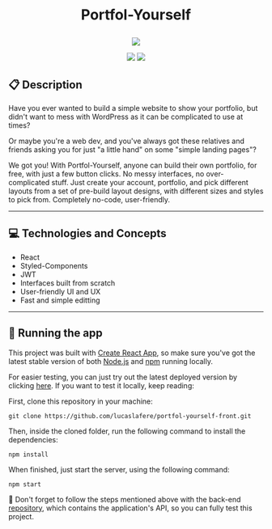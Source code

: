 # <p align = "center"> Portfol-Yourself </p>

<p align="center">
   <img src="https://user-images.githubusercontent.com/72531277/178094665-f46c6a55-c821-42a0-bb9c-d5dd5f2d69fa.png"/>
</p>

<p align = "center">
   <img src="https://img.shields.io/badge/author-lucaslafere-4dae71?style=flat-square" />
   <img src="https://img.shields.io/github/languages/count/lucaslafere/portfol-yourself-front?color=4dae71&style=flat-square" />
</p>


##  :clipboard: Description

Have you ever wanted to build a simple website to show your portfolio, but didn't want to mess with WordPress as it can be complicated to use at times?

Or maybe you're a web dev, and you've always got these relatives and friends asking you for just "a little hand" on some "simple landing pages"? 

We got you! With Portfol-Yourself, anyone can build their own portfolio, for free, with just a few button clicks. No messy interfaces, no over-complicated stuff. Just create your account, portfolio, and pick different layouts from a set of pre-build layout designs, with different sizes and styles to pick from. Completely no-code, user-friendly.

***

## :computer:	 Technologies and Concepts

- React
- Styled-Components
- JWT
- Interfaces built from scratch
- User-friendly UI and UX
- Fast and simple editting

***

## 🏁 Running the app

This project was built with [Create React App](https://github.com/facebook/create-react-app), so make sure you've got the latest stable version of both [Node.js](https://nodejs.org/en/download/) and [npm](https://www.npmjs.com/) running locally.

For easier testing, you can just try out the latest deployed version by clicking [here](https://portfol-yourself-front.vercel.app). If you want to test it locally, keep reading:

First, clone this repository in your machine: 

```
git clone https://github.com/lucaslafere/portfol-yourself-front.git
```

Then, inside the cloned folder, run the following command to install the dependencies:

```
npm install
```

When finished, just start the server, using the following command:
```
npm start
```

:stop_sign: Don't forget to follow the steps mentioned above with the back-end [repository](https://github.com/lucaslafere/portfol-yourself-API), which contains the application's API, so you can fully test this project.